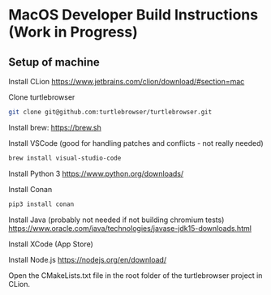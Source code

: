 # MacOS Developer Build Instructions (Work in Progress)

[//]: # (Prerequisite: SSH key has been added to your accout)

## Setup of machine

Install CLion https://www.jetbrains.com/clion/download/#section=mac

Clone turtlebrowser
~~~ bash
git clone git@github.com:turtlebrowser/turtlebrowser.git
~~~

Install brew: https://brew.sh

Install VSCode (good for handling patches and conflicts - not really needed)
~~~ bash
brew install visual-studio-code
~~~

Install Python 3 https://www.python.org/downloads/

Install Conan
~~~ bash
pip3 install conan  
~~~

Install Java (probably not needed if not building chromium tests) https://www.oracle.com/java/technologies/javase-jdk15-downloads.html

Install XCode (App Store)

Install Node.js https://nodejs.org/en/download/

Open the CMakeLists.txt file in the root folder of the turtlebrowser project in CLion.
